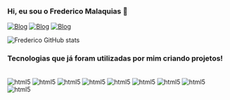 ### Hi, eu sou o Frederico Malaquias 🤚

[![Blog](https://img.shields.io/badge/Instagram-E4405F?style=for-the-badge&logo=instagram&logoColor=white)](https://web.whatsapp.com/)
[![Blog](https://img.shields.io/badge/YouTube-FF0000?style=for-the-badge&logo=youtube&logoColor=white)](https://www.youtube.com/channel/UCdQxPzXKN35bkgxGxljRnTQ)
[![Blog](https://img.shields.io/badge/YouTube-FF0000?style=for-the-badge&logo=youtube&logoColor=white)](https://www.youtube.com/channel/UCdQxPzXKN35bkgxGxljRnTQ)


![Frederico GitHub stats](https://github-readme-stats.vercel.app/api?username=Fredaumskrt&show_icons=true&theme=onedark)


### Tecnologias que já foram utilizadas por mim criando projetos!

<div style = "display: inline_block"><br/>
<img align="center" alt="html5" src="https://img.shields.io/badge/HTML-239120?style=for-the-badge&logo=html5&logoColor=white"/> 
<img align="center" alt="html5" src="https://img.shields.io/badge/CSS-239120?&style=for-the-badge&logo=css3&logoColor=white"/>
<img align="center" alt="html5" src="https://img.shields.io/badge/Java-ED8B00?style=for-the-badge&logo=openjdk&logoColor=white"/>
<img align="center" alt="html5" src="https://img.shields.io/badge/Bootstrap-563D7C?style=for-the-badge&logo=bootstrap&logoColor=white"/>
<img align="center" alt="html5" src="https://img.shields.io/badge/MySQL-00000F?style=for-the-badge&logo=mysql&logoColor=white"/>
<img align="center" alt="html5" src="https://img.shields.io/badge/Flutter-02569B?style=for-the-badge&logo=flutter&logoColor=white"/>
<img align="center" alt="html5" src="https://img.shields.io/badge/Unity-100000?style=for-the-badge&logo=unity&logoColor=white"/>
<img align="center" alt="html5" src="https://img.shields.io/badge/SQLite-07405E?style=for-the-badge&logo=sqlite&logoColor=white"/>
<img align="center" alt="html5" src="https://img.shields.io/badge/Dart-0175C2?style=for-the-badge&logo=dart&logoColor=white"/>
</div>
